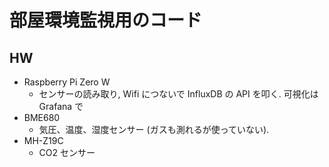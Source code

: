 # 部屋環境監視用のコード
## HW
* Raspberry Pi Zero W
  * センサーの読み取り, Wifi につないで InfluxDB の API を叩く. 可視化は Grafana で
* BME680
  * 気圧、温度、湿度センサー (ガスも測れるが使っていない).
* MH-Z19C
  * CO2 センサー
